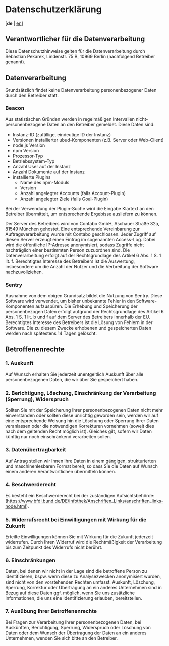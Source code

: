 # Datenschutzerklärung
[**de** | [en](./Privacy_en.md)]

## Verantwortlicher für die Datenverarbeitung
Diese Datenschutzhinweise gelten für die Datenverarbeitung durch Sebastian Pekarek, Lindenstr. 75 B, 10969 Berlin (nachfolgend Betreiber genannt).

## Datenverarbeitung
Grundsätzlich findet keine Datenverarbeitung personenbezogener Daten durch den Betreiber statt. 

### Beacon
Aus statistischen Gründen werden in regelmäßigen Intervallen nicht-personenbezogene Daten an den Betreiber gemeldet. Diese Daten sind:

- Instanz-ID (zufällige, eindeutige ID der Instanz)
- Versionen installierter ubud-Komponenten (z.B. Server oder Web-Client)
- node.js Version
- npm Version
- Prozessor-Typ
- Betriebssystem-Typ
- Anzahl User auf der Instanz
- Anzahl Dokumente auf der Instanz
- installierte Plugins
    - Name des npm-Moduls
    - Version
    - Anzahl angelegter Accounts (falls Account-Plugin)
    - Anzahl angelegter Ziele (falls Goal-Plugin)

Bei der Verwendung der Plugin-Suche wird die Eingabe Klartext an den Betreiber übermittelt, um entsprechende Ergebisse ausliefern zu können.

Der Server des Betreibers wird von Contabo GmbH, Aschauer Straße 32a, 81549 München gehostet. Eine entsprechende Vereinbarung zur Auftragsverarbeitung wurde mit Contabo geschlossen. Jeder Zugriff auf diesen Server erzeugt einen Eintrag im sogenannten Access-Log. Dabei wird die öffentliche IP-Adresse anonymisiert, sodass Zugriffe nicht nachträglich einer bestimmten Person zuzuordnen sind. Die Datenverarbeitung erfolgt auf der Rechtsgrundlage des Artikel 6 Abs. 1 S. 1 lit. f. Berechtigtes Interesse des Betreibers ist die Auswertung, insbesondere um die Anzahl der Nutzer und die Verbreitung der Software nachzuvollziehen.

### Sentry
Ausnahme von dem obigen Grundsatz bildet die Nutzung von Sentry. Diese Software wird verwendet, um bisher unbekannte Fehler in den Software-Komponenten aufzuspüren. Die Erhebung und Speicherung der personenbezogen Daten erfolgt aufgrund der Rechtsgrundlage des Artikel 6 Abs. 1 S. 1 lit. b und f auf dem Server des Betreibers innerhalb der EU. Berechtigtes Interesse des Betreibers ist die Lösung von Fehlern in der Software. Die zu diesem Zwecke erhobenen und gespeicherten Daten werden nach spätestens 14 Tagen gelöscht.

## Betroffenenrechte

### 1. Auskunft
Auf Wunsch erhalten Sie jederzeit unentgeltlich Auskunft über alle personenbezogenen Daten, die wir über Sie gespeichert haben.

### 2. Berichtigung, Löschung, Einschränkung der Verarbeitung (Sperrung), Widerspruch
Sollten Sie mit der Speicherung Ihrer personenbezogenen Daten nicht mehr einverstanden oder sollten diese unrichtig geworden sein, werden wir auf eine entsprechende Weisung hin die Löschung oder Sperrung Ihrer Daten veranlassen oder die notwendigen Korrekturen vornehmen (soweit dies nach dem geltenden Recht möglich ist). Gleiches gilt, sofern wir Daten künftig nur noch einschränkend verarbeiten sollen.

### 3. Datenübertragbarkeit
Auf Antrag stellen wir Ihnen Ihre Daten in einem gängigen, strukturierten und maschinenlesbaren Format bereit, so dass Sie die Daten auf Wunsch einem anderen Verantwortlichen übermitteln können.

### 4. Beschwerderecht
Es besteht ein Beschwerderecht bei der zuständigen Aufsichtsbehörde:
(https://www.bfdi.bund.de/DE/Infothek/Anschriften_Links/anschriften_links-node.html).

### 5. Widerrufsrecht bei Einwilligungen mit Wirkung für die Zukunft
Erteilte Einwilligungen können Sie mit Wirkung für die Zukunft jederzeit widerrufen. Durch Ihren Widerruf wird die Rechtmäßigkeit der Verarbeitung bis zum Zeitpunkt des Widerrufs nicht berührt.

### 6. Einschränkungen
Daten, bei denen wir nicht in der Lage sind die betroffene Person zu identifizieren, bspw. wenn diese zu Analysezwecken anonymisiert wurden, sind nicht von den vorstehenden Rechten umfasst. Auskunft, Löschung, Sperrung, Korrektur oder Übertragung an ein anderes Unternehmen sind in Bezug auf diese Daten ggf. möglich, wenn Sie uns zusätzliche Informationen, die uns eine Identifizierung erlauben, bereitstellen.

### 7. Ausübung Ihrer Betroffenenrechte
Bei Fragen zur Verarbeitung Ihrer personenbezogenen Daten, bei Auskünften, Berichtigung, Sperrung, Widerspruch oder Löschung von Daten oder dem Wunsch der Übertragung der Daten an ein anderes Unternehmen, wenden Sie sich bitte an den Betreiber.

